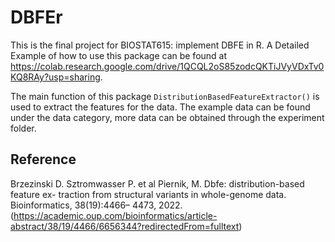 # DBFEr
This is the final project for BIOSTAT615: implement DBFE in R. A Detailed Example of how to use this package can be found at https://colab.research.google.com/drive/1QCQL2oS85zodcQKTiJVyVDxTv0KQ8RAy?usp=sharing. 

The main function of this package `DistributionBasedFeatureExtractor()` is used to extract the features for the data. The example data can be found under the data category, more data can be obtained through the experiment folder. 



## Reference
Brzezinski D. Sztromwasser P. et al Piernik, M. Dbfe: distribution-based feature ex- traction from structural variants in whole-genome data. Bioinformatics, 38(19):4466– 4473, 2022. (https://academic.oup.com/bioinformatics/article-abstract/38/19/4466/6656344?redirectedFrom=fulltext)
